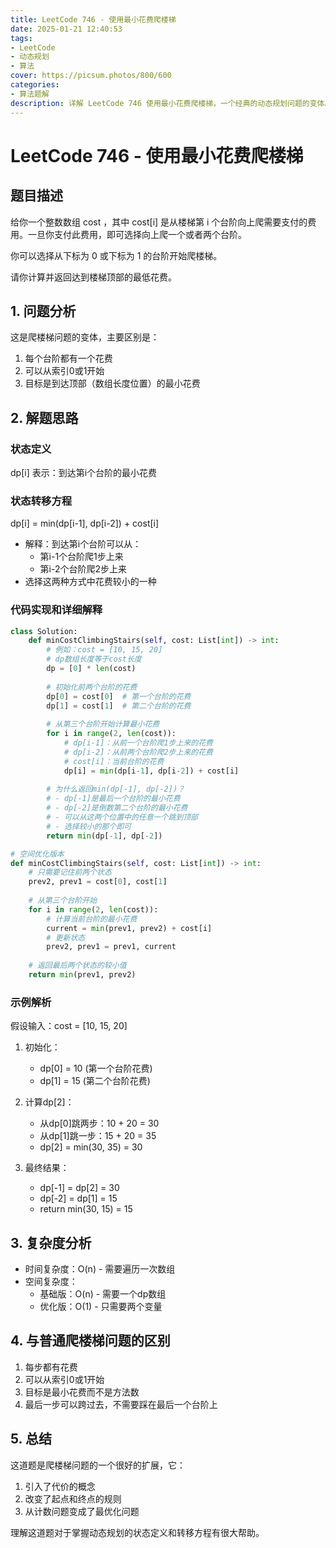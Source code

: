 ```yaml
---
title: LeetCode 746 - 使用最小花费爬楼梯
date: 2025-01-21 12:40:53
tags:
- LeetCode
- 动态规划
- 算法
cover: https://picsum.photos/800/600
categories:
- 算法题解
description: 详解 LeetCode 746 使用最小花费爬楼梯，一个经典的动态规划问题的变体。
---
```


# LeetCode 746 - 使用最小花费爬楼梯

## 题目描述
给你一个整数数组 cost ，其中 cost[i] 是从楼梯第 i 个台阶向上爬需要支付的费用。一旦你支付此费用，即可选择向上爬一个或者两个台阶。

你可以选择从下标为 0 或下标为 1 的台阶开始爬楼梯。

请你计算并返回达到楼梯顶部的最低花费。

## 1. 问题分析
这是爬楼梯问题的变体，主要区别是：
1. 每个台阶都有一个花费
2. 可以从索引0或1开始
3. 目标是到达顶部（数组长度位置）的最小花费

## 2. 解题思路

### 状态定义
dp[i] 表示：到达第i个台阶的最小花费

### 状态转移方程
dp[i] = min(dp[i-1], dp[i-2]) + cost[i]
- 解释：到达第i个台阶可以从：
  - 第i-1个台阶爬1步上来
  - 第i-2个台阶爬2步上来
- 选择这两种方式中花费较小的一种

### 代码实现和详细解释
```python
class Solution:
    def minCostClimbingStairs(self, cost: List[int]) -> int:
        # 例如：cost = [10, 15, 20]
        # dp数组长度等于cost长度
        dp = [0] * len(cost)
        
        # 初始化前两个台阶的花费
        dp[0] = cost[0]  # 第一个台阶的花费
        dp[1] = cost[1]  # 第二个台阶的花费
        
        # 从第三个台阶开始计算最小花费
        for i in range(2, len(cost)):
            # dp[i-1]：从前一个台阶爬1步上来的花费
            # dp[i-2]：从前两个台阶爬2步上来的花费
            # cost[i]：当前台阶的花费
            dp[i] = min(dp[i-1], dp[i-2]) + cost[i]
        
        # 为什么返回min(dp[-1], dp[-2])？
        # - dp[-1]是最后一个台阶的最小花费
        # - dp[-2]是倒数第二个台阶的最小花费
        # - 可以从这两个位置中的任意一个跳到顶部
        # - 选择较小的那个即可
        return min(dp[-1], dp[-2])

# 空间优化版本
def minCostClimbingStairs(self, cost: List[int]) -> int:
    # 只需要记住前两个状态
    prev2, prev1 = cost[0], cost[1]
    
    # 从第三个台阶开始
    for i in range(2, len(cost)):
        # 计算当前台阶的最小花费
        current = min(prev1, prev2) + cost[i]
        # 更新状态
        prev2, prev1 = prev1, current
    
    # 返回最后两个状态的较小值
    return min(prev1, prev2)
```

### 示例解析
假设输入：cost = [10, 15, 20]
1. 初始化：
   - dp[0] = 10 (第一个台阶花费)
   - dp[1] = 15 (第二个台阶花费)

2. 计算dp[2]：
   - 从dp[0]跳两步：10 + 20 = 30
   - 从dp[1]跳一步：15 + 20 = 35
   - dp[2] = min(30, 35) = 30

3. 最终结果：
   - dp[-1] = dp[2] = 30
   - dp[-2] = dp[1] = 15
   - return min(30, 15) = 15

## 3. 复杂度分析
- 时间复杂度：O(n) - 需要遍历一次数组
- 空间复杂度：
  - 基础版：O(n) - 需要一个dp数组
  - 优化版：O(1) - 只需要两个变量

## 4. 与普通爬楼梯问题的区别
1. 每步都有花费
2. 可以从索引0或1开始
3. 目标是最小花费而不是方法数
4. 最后一步可以跨过去，不需要踩在最后一个台阶上

## 5. 总结
这道题是爬楼梯问题的一个很好的扩展，它：
1. 引入了代价的概念
2. 改变了起点和终点的规则
3. 从计数问题变成了最优化问题

理解这道题对于掌握动态规划的状态定义和转移方程有很大帮助。